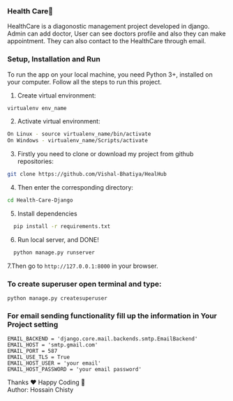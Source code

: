 ### Health Care🏥

HealthCare is a diagonostic management project developed in django. Admin can add doctor, User can see doctors profile and also they can make appointment. 
They can also contact to the HealthCare through email.


### Setup, Installation and Run

To run the app on your local machine, you need Python 3+, installed on your computer. Follow all the steps to run this project.

1.  Create virtual environment:
```bash
virtualenv env_name
```
    
2.  Activate virtual environment:
```bash
On Linux - source virtualenv_name/bin/activate
On Windows - virtualenv_name/Scripts/activate
```

3. Firstly you need to clone or download my project from github repositories:
```bash
git clone https://github.com/Vishal-Bhatiya/HealHub
```

4. Then enter the corresponding directory:
```bash
cd Health-Care-Django
```
5. Install dependencies
```bash
  pip install -r requirements.txt
``` 

6. Run local server, and DONE!
```python
  python manage.py runserver
```

7.Then go to ```http://127.0.0.1:8000``` in your browser.

### To create superuser open terminal and type:
```
python manage.py createsuperuser
```
### For email sending functionality fill up the information in Your Project setting
```
EMAIL_BACKEND = 'django.core.mail.backends.smtp.EmailBackend'
EMAIL_HOST = 'smtp.gmail.com'
EMAIL_PORT = 587
EMAIL_USE_TLS = True
EMAIL_HOST_USER = 'your email'
EMAIL_HOST_PASSWORD = 'your email password'
```
Thanks ❤ Happy Coding 🎉
<br>
Author: Hossain Chisty
